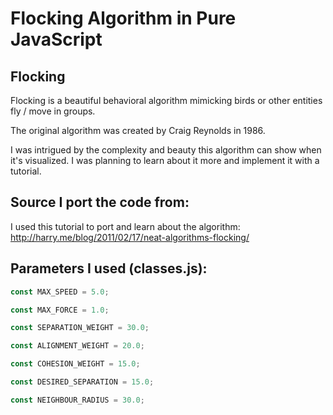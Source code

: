 # Flocking Algorithm in Pure JavaScript

## Flocking

Flocking is a beautiful behavioral algorithm mimicking birds or other entities fly / move in groups.

The original algorithm was created by Craig Reynolds in 1986.

I was intrigued by the complexity and beauty this algorithm can show when it's visualized. I was planning to learn about it more and implement it with a tutorial.

## Source I port the code from:

I used this tutorial to port and learn about the algorithm: http://harry.me/blog/2011/02/17/neat-algorithms-flocking/

## Parameters I used (classes.js):

```javascript
const MAX_SPEED = 5.0;

const MAX_FORCE = 1.0;

const SEPARATION_WEIGHT = 30.0;

const ALIGNMENT_WEIGHT = 20.0;

const COHESION_WEIGHT = 15.0;

const DESIRED_SEPARATION = 15.0;

const NEIGHBOUR_RADIUS = 30.0;
```

